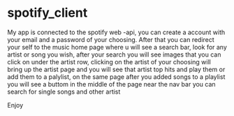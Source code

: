 # spotify_client

My app is connected to the spotify web -api, you can create a account with your email and a password of your choosing.
After that you can redirect your self to the music home page where u will see a search bar, look for any artist or song you wish,
after your search you will see images that you can click on under the artist row, clicking on the artist of your choosing will bring up 
the artist page and you will see that artist top hits and play them or add them to a palylist,
on the same page after you added songs to a playlist you will see a buttom in the middle of the page near the nav bar you can search for single songs and other artist

Enjoy

